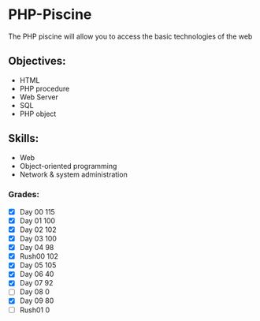 # PHP-Piscine
The PHP piscine will allow you to access the basic technologies of the web


## Objectives:
- HTML 
- PHP procedure 
- Web Server 
- SQL 
- PHP object 

## Skills:
- Web 
 - Object-oriented programming 
- Network & system administration 

### Grades:
- [x] Day 00 115
- [x] Day 01 100
- [x] Day 02 102
- [x] Day 03 100
- [x] Day 04 98
- [x] Rush00 102
- [x] Day 05 105
- [x] Day 06 40
- [x] Day 07 92
- [ ] Day 08 0
- [x] Day 09 80
- [ ] Rush01 0
